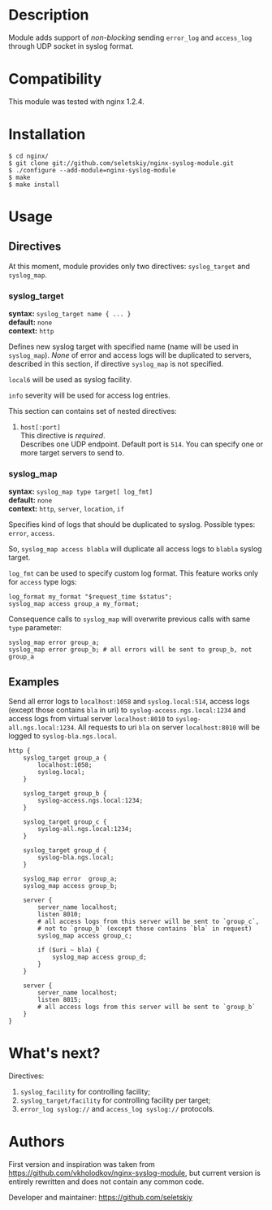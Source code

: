 Description
===========

Module adds support of *non-blocking* sending `error_log` and `access_log`
through UDP socket in syslog format.


Compatibility
=============

This module was tested with nginx 1.2.4.


Installation
============

    $ cd nginx/
    $ git clone git://github.com/seletskiy/nginx-syslog-module.git
    $ ./configure --add-module=nginx-syslog-module
    $ make
    $ make install


Usage
=====

Directives
----------

At this moment, module provides only two directives: `syslog_target` and
`syslog_map`.

### syslog_target ###

**syntax:** `syslog_target name { ... }`  
**default:** `none`  
**context:** `http`

Defines new syslog target with specified name (name will be used in `syslog_map`).
*None* of error and access logs will be duplicated to servers, described
in this section, if directive `syslog_map` is not specified.

`local6` will be used as syslog facility.

`info` severity will be used for access log entries.

This section can contains set of nested directives:

1. `host[:port]`  
   This directive is *required*.  
   Describes one UDP endpoint. Default port is `514`.
   You can specify one or more target servers to send to.

### syslog_map ###

**syntax:** `syslog_map type target[ log_fmt]`  
**default:** `none`  
**context:** `http`, `server`, `location`, `if`

Specifies kind of logs that should be duplicated to syslog.
Possible types: `error`, `access`.

So, `syslog_map access blabla` will duplicate all access logs to `blabla`
syslog target.

`log_fmt` can be used to specify custom log format. This feature works only
for `access` type logs:

    log_format my_format "$request_time $status";
    syslog_map access group_a my_format;

Consequence calls to `syslog_map` will overwrite previous calls with same `type`
parameter:

    syslog_map error group_a;
    syslog_map error group_b; # all errors will be sent to group_b, not group_a


Examples
--------

Send all error logs to `localhost:1058` and `syslog.local:514`,
access logs (except those contains `bla` in uri) to `syslog-access.ngs.local:1234`
and access logs from virtual server `localhost:8010` to `syslog-all.ngs.local:1234`.
All requests to uri `bla` on server `localhost:8010` will be logged to
`syslog-bla.ngs.local`.

    http {
        syslog_target group_a {
            localhost:1058;
            syslog.local;
        }

        syslog_target group_b {
            syslog-access.ngs.local:1234;
        }

        syslog_target group_c {
            syslog-all.ngs.local:1234;
        }

        syslog_target group_d {
            syslog-bla.ngs.local;
        }

        syslog_map error  group_a;
        syslog_map access group_b;

        server {
            server_name localhost;
            listen 8010;
            # all access logs from this server will be sent to `group_c`,
            # not to `group_b` (except those contains `bla` in request)
            syslog_map access group_c;

            if ($uri ~ bla) {
                syslog_map access group_d;
            }
        }

        server {
            server_name localhost;
            listen 8015;
            # all access logs from this server will be sent to `group_b`
        }
    }


What's next?
============

Directives:

1. `syslog_facility` for controlling facility;
2. `syslog_target/facility` for controlling facility per target;
3. `error_log syslog://` and `access_log syslog://` protocols.

Authors
=======

First version and inspiration was taken from
https://github.com/vkholodkov/nginx-syslog-module, but current version
is entirely rewritten and does not contain any common code.

Developer and maintainer: https://github.com/seletskiy
